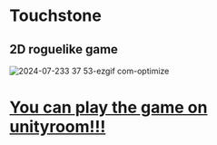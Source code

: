 # Touchstone
## 2D roguelike game

![2024-07-233 37 53-ezgif com-optimize](https://github.com/user-attachments/assets/5449d9e4-01a0-4275-9920-f1344f6de00a)


# [You can play the game on unityroom!!!](https://unityroom.com/games/touchstone)
